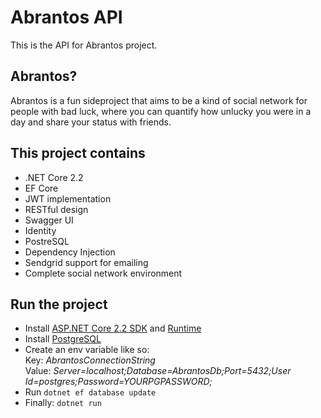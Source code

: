 # Abrantos API
This is the API for Abrantos project.

## Abrantos?
Abrantos is a fun sideproject that aims to be a kind of social network for people with bad luck, 
where you can quantify how unlucky you were in a day and share your status with friends.

## This project contains
- .NET Core 2.2
- EF Core
- JWT implementation
- RESTful design
- Swagger UI
- Identity
- PostreSQL
- Dependency Injection
- Sendgrid support for emailing
- Complete social network environment

## Run the project
- Install [ASP.NET Core 2.2 SDK](https://dotnet.microsoft.com/download/dotnet-core/2.2) and [Runtime](https://dotnet.microsoft.com/download/dotnet-core/2.2)
- Install [PostgreSQL](https://www.postgresql.org/download/)
- Create an env variable like so:  
Key: _AbrantosConnectionString_  
Value: _Server=localhost;Database=AbrantosDb;Port=5432;User Id=postgres;Password=YOURPGPASSWORD;_
- Run `dotnet ef database update`
- Finally: `dotnet run`

